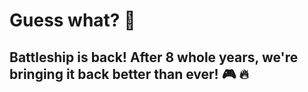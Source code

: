 # **Guess what?** 🫣
## Battleship is back! After 8 whole years, we're bringing it back better than ever! 🎮 🔥